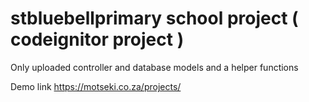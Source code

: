 # stbluebellprimary school project ( codeignitor project )
Only uploaded controller and database models and a helper functions

Demo link https://motseki.co.za/projects/
